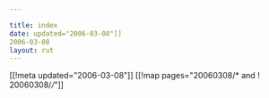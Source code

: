 ```yaml
---

title: index
date: updated="2006-03-08"]]
2006-03-08
layout: rut
---
```


[[!meta updated="2006-03-08"]]
[[!map pages="20060308/* and ! 20060308/*/*"]]

